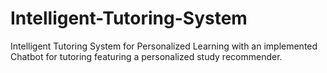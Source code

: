 # Intelligent-Tutoring-System
Intelligent Tutoring System for Personalized Learning with an implemented Chatbot for tutoring featuring a personalized study recommender.
